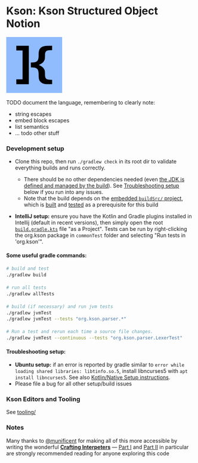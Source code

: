 # Kson: Kson Structured Object Notion

<img src="assets/logo/kson_logo_blue.svg" alt="drawing" width="150"/>

TODO document the language, remembering to clearly note:
- string escapes
- embed block escapes
- list semantics
- ... todo other stuff

### Development setup

* Clone this repo, then run `./gradlew check` in its root dir to validate everything builds and runs correctly. 
  * There should be no other dependencies needed (even [the JDK is defined and managed by the build](https://github.com/kson-org/kson/commit/1b15a72e88759c1476a18fc2d23ef318ddf5ddda)).  See [Troubleshooting setup](#troubleshooting-setup) below if you run into any issues. 
  * Note that the build depends on the [embedded `buildSrc/` project](buildSrc/readme.md), which is [built](buildSrc/build.gradle.kts) and [tested](buildSrc/src/test) as a prerequisite for this build

* **IntelliJ setup:** ensure you have the Kotlin and Gradle plugins installed in Intellij (default in recent versions), then simply open the root [`build.gradle.kts`](build.gradle.kts) file "as a Project". Tests can be run by right-clicking the org.kson package in `commonTest` folder and selecting "Run tests in 'org.kson'".


#### Some useful gradle commands:

```sh
# build and test
./gradlew build

# run all tests
./gradlew allTests

# build (if necessary) and run jvm tests
./gradlew jvmTest
./gradlew jvmTest --tests "org.kson.parser.*" 

# Run a test and rerun each time a source file changes.
./gradlew jvmTest --continuous --tests "org.kson.parser.LexerTest" 
```

#### Troubleshooting setup:

* **Ubuntu setup:** if an error is reported by gradle similar to `error while loading shared libraries: libtinfo.so.5`, install libncurses5 with `apt install libncurses5`. See also [Kotlin/Native Setup instructions](https://github.com/JetBrains/kotlin-native/blob/27232bca5f2fb0164f1aa465d38e5042c6d7d55b/README.md).
* Please file a bug for all other setup/build issues

### Kson Editors and Tooling

See [tooling/](tooling/readme.md)

### Notes
Many thanks to [@munificent](https://github.com/munificent) for making all of this more accessible by writing the wonderful [**Crafting Interpeters**](https://craftinginterpreters.com/) &mdash; [Part I](https://craftinginterpreters.com/welcome.html) and [Part II](https://craftinginterpreters.com/a-tree-walk-interpreter.html) in particular are strongly recommended reading for anyone exploring this code
